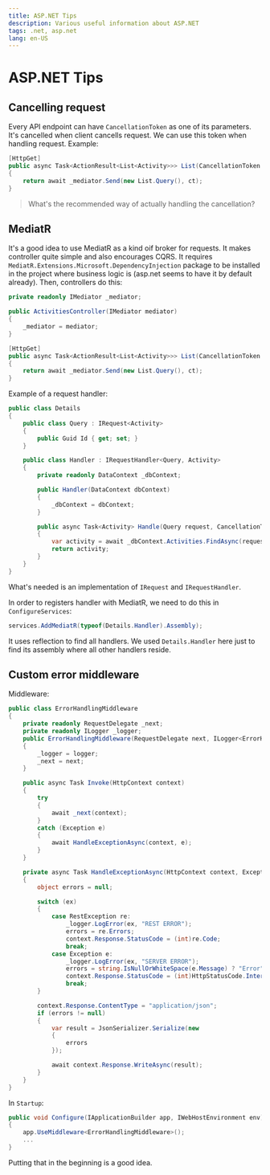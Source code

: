 ```yaml
---
title: ASP.NET Tips
description: Various useful information about ASP.NET
tags: .net, asp.net
lang: en-US
---
```


# ASP.NET Tips

## Cancelling request

Every API endpoint can have `CancellationToken` as one of its parameters. It's
cancelled when client cancells request. We can use this token when handling
request. Example:

```csharp
[HttpGet]
public async Task<ActionResult<List<Activity>>> List(CancellationToken ct)
{
    return await _mediator.Send(new List.Query(), ct);
}
```

> What's the recommended way of actually handling the cancellation?

## MediatR

It's a good idea to use MediatR as a kind oif broker for requests. It makes
controller quite simple and also encourages CQRS. It requires
`MediatR.Extensions.Microsoft.DependencyInjection` package to be installed in
the project where business logic is (asp.net seems to have it by default
already). Then, controllers do this:

```csharp
private readonly IMediator _mediator;

public ActivitiesController(IMediator mediator)
{
    _mediator = mediator;
}

[HttpGet]
public async Task<ActionResult<List<Activity>>> List(CancellationToken ct)
{
    return await _mediator.Send(new List.Query(), ct);
}
```

Example of a request handler:

```csharp
public class Details
{
    public class Query : IRequest<Activity>
    {
        public Guid Id { get; set; }
    }

    public class Handler : IRequestHandler<Query, Activity>
    {
        private readonly DataContext _dbContext;

        public Handler(DataContext dbContext)
        {
            _dbContext = dbContext;
        }

        public async Task<Activity> Handle(Query request, CancellationToken cancellationToken)
        {
            var activity = await _dbContext.Activities.FindAsync(request.Id);
            return activity;
        }
    }
}
```

What's needed is an implementation of `IRequest` and `IRequestHandler`.

In order to registers handler with MediatR, we need to do this in
`ConfigureServices`:

```csharp
services.AddMediatR(typeof(Details.Handler).Assembly);
```

It uses reflection to find all handlers. We used `Details.Handler` here just to
find its assembly where all other handlers reside.

## Custom error middleware

Middleware:

```csharp
public class ErrorHandlingMiddleware
{
    private readonly RequestDelegate _next;
    private readonly ILogger _logger;
    public ErrorHandlingMiddleware(RequestDelegate next, ILogger<ErrorHandlingMiddleware> logger)
    {
        _logger = logger;
        _next = next;
    }

    public async Task Invoke(HttpContext context)
    {
        try
        {
            await _next(context);
        }
        catch (Exception e)
        {
            await HandleExceptionAsync(context, e);
        }
    }

    private async Task HandleExceptionAsync(HttpContext context, Exception ex)
    {
        object errors = null;

        switch (ex)
        {
            case RestException re:
                _logger.LogError(ex, "REST ERROR");
                errors = re.Errors;
                context.Response.StatusCode = (int)re.Code;
                break;
            case Exception e:
                _logger.LogError(ex, "SERVER ERROR");
                errors = string.IsNullOrWhiteSpace(e.Message) ? "Error" : e.Message;
                context.Response.StatusCode = (int)HttpStatusCode.InternalServerError;
                break;
        }

        context.Response.ContentType = "application/json";
        if (errors != null)
        {
            var result = JsonSerializer.Serialize(new
            {
                errors
            });

            await context.Response.WriteAsync(result);
        }
    }
}
```

In `Startup`:

```csharp
public void Configure(IApplicationBuilder app, IWebHostEnvironment env)
{
    app.UseMiddleware<ErrorHandlingMiddleware>();
    ...
}
```

Putting that in the beginning is a good idea.